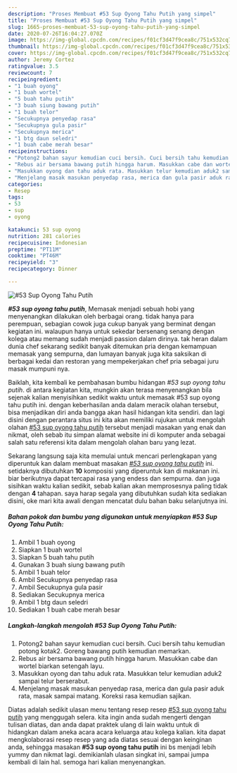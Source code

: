 ```yaml
---
description: "Proses Membuat #53 Sup Oyong Tahu Putih yang simpel"
title: "Proses Membuat #53 Sup Oyong Tahu Putih yang simpel"
slug: 1665-proses-membuat-53-sup-oyong-tahu-putih-yang-simpel
date: 2020-07-26T16:04:27.070Z
image: https://img-global.cpcdn.com/recipes/f01cf3d47f9cea8c/751x532cq70/53-sup-oyong-tahu-putih-foto-resep-utama.jpg
thumbnail: https://img-global.cpcdn.com/recipes/f01cf3d47f9cea8c/751x532cq70/53-sup-oyong-tahu-putih-foto-resep-utama.jpg
cover: https://img-global.cpcdn.com/recipes/f01cf3d47f9cea8c/751x532cq70/53-sup-oyong-tahu-putih-foto-resep-utama.jpg
author: Jeremy Cortez
ratingvalue: 3.5
reviewcount: 7
recipeingredient:
- "1 buah oyong"
- "1 buah wortel"
- "5 buah tahu putih"
- "3 buah siung bawang putih"
- "1 buah telor"
- "Secukupnya penyedap rasa"
- "Secukupnya gula pasir"
- "Secukupnya merica"
- "1 btg daun seledri"
- "1 buah cabe merah besar"
recipeinstructions:
- "Potong2 bahan sayur kemudian cuci bersih. Cuci bersih tahu kemudian potong kotak2. Goreng bawang putih kemudian memarkan."
- "Rebus air bersama bawang putih hingga harum. Masukkan cabe dan wortel biarkan setengah layu."
- "Masukkan oyong dan tahu aduk rata. Masukkan telur kemudian aduk2 sampai telur berserabut."
- "Menjelang masak masukan penyedap rasa, merica dan gula pasir aduk rata, masak sampai matang. Koreksi rasa kemudian sajikan."
categories:
- Resep
tags:
- 53
- sup
- oyong

katakunci: 53 sup oyong 
nutrition: 281 calories
recipecuisine: Indonesian
preptime: "PT11M"
cooktime: "PT46M"
recipeyield: "3"
recipecategory: Dinner

---
```



![#53 Sup Oyong Tahu Putih](https://img-global.cpcdn.com/recipes/f01cf3d47f9cea8c/751x532cq70/53-sup-oyong-tahu-putih-foto-resep-utama.jpg)

<b><i>#53 sup oyong tahu putih</i></b>, Memasak menjadi sebuah hobi yang menyenangkan dilakukan oleh berbagai orang. tidak hanya para perempuan, sebagian cowok juga cukup banyak yang berminat dengan kegiatan ini. walaupun hanya untuk sekedar bersenang senang dengan kolega atau memang sudah menjadi passion dalam dirinya. tak heran dalam dunia chef sekarang sedikit banyak ditemukan pria dengan kemampuan memasak yang sempurna, dan lumayan banyak juga kita saksikan di berbagai kedai dan restoran yang mempekerjakan chef pria sebagai juru masak mumpuni nya.

Baiklah, kita kembali ke pembahasan bumbu hidangan <i>#53 sup oyong tahu putih</i>. di antara kegiatan kita, mungkin akan terasa menyenangkan bila sejenak kalian menyisihkan sedikit waktu untuk memasak #53 sup oyong tahu putih ini. dengan keberhasilan anda dalam meracik olahan tersebut, bisa menjadikan diri anda bangga akan hasil hidangan kita sendiri. dan lagi disini dengan perantara situs ini kita akan memiliki rujukan untuk mengolah olahan <u>#53 sup oyong tahu putih</u> tersebut menjadi masakan yang enak dan nikmat, oleh sebab itu simpan alamat website ini di komputer anda sebagai salah satu referensi kita dalam mengolah olahan baru yang lezat.




Sekarang langsung saja kita memulai untuk mencari perlengkapan yang diperuntuk kan dalam membuat masakan <u><i>#53 sup oyong tahu putih</i></u> ini. setidaknya dibutuhkan <b>10</b> komposisi yang diperuntuk kan di makanan ini. biar berikutnya dapat tercapai rasa yang endess dan sempurna. dan juga sisihkan waktu kalian sedikit, sebab kalian akan memprosesnya paling tidak dengan <b>4</b> tahapan. saya harap segala yang dibutuhkan sudah kita sediakan disini, oke mari kita awali dengan mencatat dulu bahan baku selanjutnya ini.

<!--inarticleads1-->

##### Bahan pokok dan bumbu yang digunakan untuk menyiapkan #53 Sup Oyong Tahu Putih:

1. Ambil 1 buah oyong
1. Siapkan 1 buah wortel
1. Siapkan 5 buah tahu putih
1. Gunakan 3 buah siung bawang putih
1. Ambil 1 buah telor
1. Ambil Secukupnya penyedap rasa
1. Ambil Secukupnya gula pasir
1. Sediakan Secukupnya merica
1. Ambil 1 btg daun seledri
1. Sediakan 1 buah cabe merah besar




<!--inarticleads2-->

##### Langkah-langkah mengolah #53 Sup Oyong Tahu Putih:

1. Potong2 bahan sayur kemudian cuci bersih. Cuci bersih tahu kemudian potong kotak2. Goreng bawang putih kemudian memarkan.
1. Rebus air bersama bawang putih hingga harum. Masukkan cabe dan wortel biarkan setengah layu.
1. Masukkan oyong dan tahu aduk rata. Masukkan telur kemudian aduk2 sampai telur berserabut.
1. Menjelang masak masukan penyedap rasa, merica dan gula pasir aduk rata, masak sampai matang. Koreksi rasa kemudian sajikan.




Diatas adalah sedikit ulasan menu tentang resep resep <u>#53 sup oyong tahu putih</u> yang menggugah selera. kita ingin anda sudah mengerti dengan tulisan diatas, dan anda dapat praktek ulang di lain waktu untuk di hidangkan dalam aneka acara acara keluarga atau kolega kalian. kita dapat mengkolaborasi resep resep yang ada diatas sesuai dengan keinginan anda, sehingga masakan <b>#53 sup oyong tahu putih</b> ini bs menjadi lebih yummy dan nikmat lagi. demikianlah ulasan singkat ini, sampai jumpa kembali di lain hal. semoga hari kalian menyenangkan.
